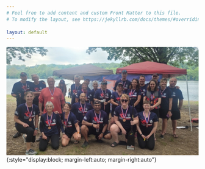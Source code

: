 ```yaml
---
# Feel free to add content and custom Front Matter to this file.
# To modify the layout, see https://jekyllrb.com/docs/themes/#overriding-theme-defaults

layout: default
---
```


![Philly 2023](/assets/images/philly_2023.jpeg){:style="display:block; margin-left:auto; margin-right:auto"}
